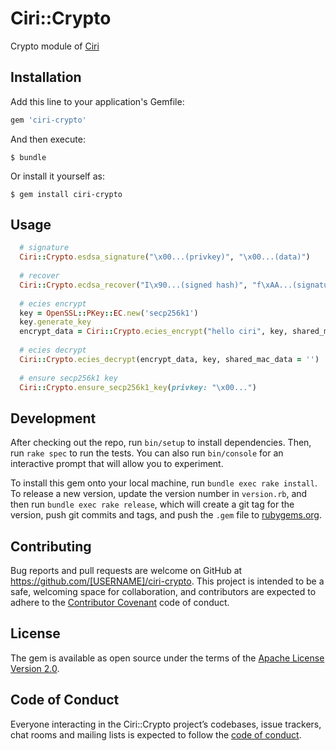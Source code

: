 # Ciri::Crypto

Crypto module of [Ciri](https://github.com/ciri-ethereum/ciri)

## Installation

Add this line to your application's Gemfile:

```ruby
gem 'ciri-crypto'
```

And then execute:

    $ bundle

Or install it yourself as:

    $ gem install ciri-crypto

## Usage

```ruby
  # signature
  Ciri::Crypto.esdsa_signature("\x00...(privkey)", "\x00...(data)")
  
  # recover
  Ciri::Crypto.ecdsa_recover("I\x90...(signed hash)", "f\xAA...(signature)", return_raw_key: true)
  
  # ecies encrypt
  key = OpenSSL::PKey::EC.new('secp256k1')
  key.generate_key 
  encrypt_data = Ciri::Crypto.ecies_encrypt("hello ciri", key, shared_mac_data = '')
  
  # ecies decrypt
  Ciri::Crypto.ecies_decrypt(encrypt_data, key, shared_mac_data = '')
  
  # ensure secp256k1 key 
  Ciri::Crypto.ensure_secp256k1_key(privkey: "\x00...") 
```

## Development

After checking out the repo, run `bin/setup` to install dependencies. Then, run `rake spec` to run the tests. You can also run `bin/console` for an interactive prompt that will allow you to experiment.

To install this gem onto your local machine, run `bundle exec rake install`. To release a new version, update the version number in `version.rb`, and then run `bundle exec rake release`, which will create a git tag for the version, push git commits and tags, and push the `.gem` file to [rubygems.org](https://rubygems.org).

## Contributing

Bug reports and pull requests are welcome on GitHub at https://github.com/[USERNAME]/ciri-crypto. This project is intended to be a safe, welcoming space for collaboration, and contributors are expected to adhere to the [Contributor Covenant](http://contributor-covenant.org) code of conduct.

## License

The gem is available as open source under the terms of the [Apache License Version 2.0](http://www.apache.org/licenses/).

## Code of Conduct

Everyone interacting in the Ciri::Crypto project’s codebases, issue trackers, chat rooms and mailing lists is expected to follow the [code of conduct](https://github.com/[USERNAME]/ciri-crypto/blob/master/CODE_OF_CONDUCT.md).
